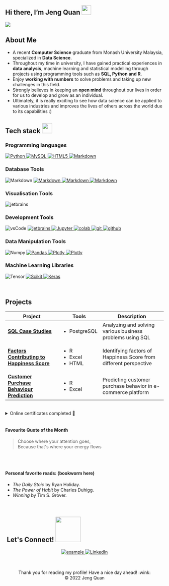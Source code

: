 ## Hi there, I’m Jeng Quan <img src = "https://raw.githubusercontent.com/MartinHeinz/MartinHeinz/master/wave.gif" width = 30px> 

<p>
  <a href="https://github.com/DenverCoder1/readme-typing-svg"><img src="https://readme-typing-svg.herokuapp.com?&font=IBM+Plex+Sans&color=abcdef&size=20&lines=Welcome+to+my+GitHub+Profile!;I'm+a+recent+Data+Science+Graduate;from+Monash+University+Malaysia;I'm+interested+in+analytical+roles;"/></a>
</p>


## About Me

- A recent **Computer Science** graduate from Monash University Malaysia, specialized in **Data Science**.
- Throughout my time in university, I have gained practical experiences in **data analysis**, machine learning and statistical modelling through projects using programming tools such as **SQL, Python and R**.
- Enjoy **working with numbers** to solve problems and taking up new challenges in this field.
- Strongly believes in keeping an **open mind** throughout our lives in order for us to develop and grow as an individual. 
- Ultimately, it is really exciting to see how data science can be applied to various industries and improves the lives of others across the world due to its capabilities :)

## Tech stack   <img src = "https://media2.giphy.com/media/QssGEmpkyEOhBCb7e1/giphy.gif?cid=ecf05e47a0n3gi1bfqntqmob8g9aid1oyj2wr3ds3mg700bl&rid=giphy.gif" width = 32px> 

### Programming languages 
<p align="left">
  <a href="https://www.python.org" target="_blank">
    <img alt="Python" src="https://img.shields.io/badge/Python-3776AB?style=for-the-badge&logo=python&logoColor=blue">
  </a>
  
  <a href="https://www.mysql.com/">
	<img alt="MySQL" src="https://img.shields.io/badge/SQL-CC2927?style=for-the-badge&logo=microsoft%20sql%20server&logoColor=white">
  </a>

  <a href="" target="_blank">
    <img alt="HTML5" src="https://img.shields.io/badge/html5-%23E34F26.svg?style=for-the-badge&logo=html5&logoColor=white">
  </a>
 
  <a href="" target="_blank">
    <img alt="Markdown" src="https://img.shields.io/badge/markdown-%23000000.svg?style=for-the-badge&logo=markdown&logoColor=white">
  </a>
</p>

### Database Tools
<p
     <a href="" target="_blank">
    <img alt="Markdown" src="https://img.shields.io/badge/Microsoft%20SQL%20Sever-CC2927?style=for-the-badge&logo=microsoft%20sql%20server&logoColor=white">
  </a>
    <a href="" target="_blank">
    <img alt="Markdown" src="https://img.shields.io/badge/mysql-%2300f.svg?style=for-the-badge&logo=mysql&logoColor=white">
  </a>
    <a href="" target="_blank">
    <img alt="Markdown" src="https://img.shields.io/badge/postgres-%23316192.svg?style=for-the-badge&logo=postgresql&logoColor=white">
  </a>
    <a href="" target="_blank">
    <img alt="Markdown" src="https://img.shields.io/badge/sqlite-%2307405e.svg?style=for-the-badge&logo=sqlite&logoColor=white">
  </a>

</p>
  
### Visualisation Tools
<p  
  <a href="" target="_blank">
    <img src="https://img.shields.io/badge/PowerBI-F2C811?style=for-the-badge&logo=Power%20BI&logoColor=white" alt="jetbrains" />
  </a>
</p>
  
### Development Tools
<p
  <a href="https://code.visualstudio.com/" target="_blank">
    <img src="https://img.shields.io/badge/vscode-007ACC.svg?style=for-the-badge&logo=visualstudiocode&logoColor=white" alt="vsCode"/> 
  </a>
  <a href="https://www.jetbrains.com/" target="_blank">
    <img src="https://img.shields.io/badge/PyCharm-000000.svg?&style=for-the-badge&logo=PyCharm&logoColor=white" alt="jetbrains" />
  </a>
   <a href="https://jupyter.org/" target="_blank">
    <img alt="Jupyter" src="https://img.shields.io/badge/Jupyter-F37626.svg?&style=for-the-badge&logo=Jupyter&logoColor=white">
  </a>
  <a href="https://colab.research.google.com/" target="_blank">
    <img alt="colab" src="https://img.shields.io/badge/Colab-F9AB00?style=for-the-badge&logo=googlecolab&color=525252">
  </a>
  <a href="https://git-scm.com/" target="_blank">
    <img src="https://img.shields.io/badge/git-F05032.svg?style=for-the-badge&logo=git&logoColor=white"
      alt="git"/>
  </a>
  <a href="https://github.com/ELanza-48" target="_blank">
    <img src="https://img.shields.io/badge/github-181717.svg?style=for-the-badge&logo=github&logoColor=white" alt="github" />
  </a>
  
</p>


### Data Manipulation Tools
<p  
  <a href="https://numpy.org/" target="_blank">
    <img alt="Numpy" src="https://img.shields.io/badge/Numpy-777BB4?style=for-the-badge&logo=numpy&logoColor=white">
  </a>

   <a href="https://pandas.pydata.org/" target="_blank">
    <img alt="Pandas" src="https://img.shields.io/badge/Pandas-2C2D72?style=for-the-badge&logo=pandas&logoColor=white">
  </a>

   <a href="https://plotly.com/" target="_blank">
    <img alt="Plotly" src="https://img.shields.io/badge/Plotly-239120?style=for-the-badge&logo=plotly&logoColor=white">
  </a>
  <a href="https://plotly.com/" target="_blank">
    <img alt="Plotly" src="https://img.shields.io/badge/SciPy-%230C55A5.svg?style=for-the-badge&logo=scipy&logoColor=%white">
  </a>

 </p>
  

### Machine Learning Libraries
<p
   <a href="" target="_blank">
    <img alt="Tensor" src="https://img.shields.io/badge/TensorFlow-FF6F00?style=for-the-badge&logo=tensorflow&logoColor=white">
  </a>

   <a href="https://scikit-learn.org/" target="_blank">
    <img alt="Scikit" src="https://img.shields.io/badge/scikit_learn-F7931E?style=for-the-badge&logo=scikit-learn&logoColor=white">
  </a>

   <a href="https://keras.io/" target="_blank">
    <img alt="Keras" src="https://img.shields.io/badge/Keras-D00000?style=for-the-badge&logo=Keras&logoColor=white">
  </a>

 </p>
 
<br />

## Projects
  
|Project|Tools |Description|
|----------|------------|------------|
|**[SQL Case Studies](https://github.com/jengquan/SQL-Case-Studies)**|<ul><li>PostgreSQL| Analyzing and solving various business problems using SQL
|**[Factors Contributing to Happiness Score](https://github.com/jengquan/Factors-contributing-to-Happiness-Score)**|<ul><li>R</li><li>Excel</li><li>HTML</li>| Identifying factors of Happiness Score from different perspective
|**[Customer Purchase Behaviour Prediction](https://github.com/jengquan/Customer-Purchase-Behaviour-Prediction)**| <ul><li>R</li><li>Excel</li>| Predicting customer purchase behavior in e-commerce platform



 
<br />
<details>
  <summary> Online certificates completed 📜  </summary>
  <ul>
    <br>
    <li><a href="https://github.com/jengquan/Certificates/blob/main/Data%20Scientist%20with%20Python%20track.pdf" target="_blank" > Data Scientist with Python track </a></li>
    <li><a href="https://github.com/jengquan/Certificates/blob/main/Intermediate%20SQL.pdf" target="_blank" >Intermediate SQL</a></li>
    <li><a href="https://github.com/jengquan/Certificates/blob/main/Google%20Analytics%20for%20Beginners.pdf" target="_blank" >Google Analytics for Beginners</a></li>
    <li><a href="https://github.com/jengquan/Certificates/blob/main/Data-Driven%20Decision%20Making%20for%20Business.pdf" target="_blank" >Data-Driven Decision Making for Business</a></li>
  <li><a href="https://github.com/jengquan/Certificates/blob/main/Digital%20Marketing%20Foundations.pdf" target="_blank" >Digital Marketing Foundations</a></li>
	  
  </ul>
</details>
<br />
 
  
#### Favourite Quote of the Month

<blockquote> 
  Choose where your attention goes, <br />
  Because that's where your energy flows
</blockquote>

<br> <br/>
	
#### Personal favorite reads: (bookworm here)

-   _The Daily Stoic_ by Ryan Holiday.
-   _The Power of Habit_ by Charles Duhigg.
-   _Winning_ by Tim S. Grover.


<br />
 
## &nbsp;Let's Connect!    <img src='https://raw.githubusercontent.com/ShahriarShafin/ShahriarShafin/main/Assets/handshake.gif' width="80px"> 

<p align ="center">

  <a href="mailto:jengquan707@gmail.com?subject=Feedback%20From%20Github&body=Hello," target="_blank">
    <img src="https://img.shields.io/badge/Gmail-D14836?style=for-the-badge&logo=gmail&logoColor=white" alt="example"/>
  </a>
   <a href="https://www.linkedin.com/in/jeng-quan" target="_blank">
    <img alt="LinkedIn" src="https://img.shields.io/badge/LinkedIn-0077B5?style=for-the-badge&logo=linkedin&logoColor=white">
  </a>   
</p>
 

<br />
<br />
	
<div align="center">
  Thank you for reading my profile! Have a nice day ahead! :wink: <br/>
  &copy; 2022   Jeng Quan
</div>




<!-- Draft 🤝🏻  -->
<!-- 

-- can use this method to add clickable text to another link
📄 &nbsp;Please have a look at my [Résumé](https://www.adityavsingh.com/resume.html) for more details about me. I'm open to feedback and suggestions!

-- if website is available, put under connect with me
<a  href="https://ifeanyinneji.netlify.app" target="_blank">
   <img src="https://img.shields.io/badge/My_Website-000000?style=for-the-badge&logo=Microsoft-edge&logoColor=white" alt="example"/>	

<p align="center">
  <a href="mailto:tien.huynhlt.tn@gmail.com" >
    <img align="center" alt="TienHuynh-TN | Gmail" width="26px" src="https://github.com/SatYu26/SatYu26/blob/master/Assets/Gmail.svg" />
  </a> &nbsp;&nbsp;
  
  <a href="https://www.linkedin.com/in/tienhuynh-tn/" target="_blank">
    <img align="center" alt="TienHuynh-TN | Linkedin" width="24px" src="https://github.com/SatYu26/SatYu26/blob/master/Assets/Linkedin.svg" />
  </a> &nbsp;&nbsp;
<p> 

<details>
  <summary> Latest projects completed ✅ </summary>
  <ul>
    <br />
	<li><a href="https://github.com/jengquan/Factors-contributing-to-Happiness-Score" target="_blank" > Factors contributing to Happiness Score </a></li>
        [![Readme Card](https://github-readme-stats.vercel.app/api/pin/?username=jengquan&repo=Factors-contributing-to-Happiness-Score&theme=github_light)](https://github.com/jengquan/Factors-contributing-to-Happiness-Score)
[![Readme Card](https://github-readme-stats.vercel.app/api/pin/?username=AkuraDiary&repo=sigma-ciphers-cryptograms&theme=github_dark)](https://github.com/AkuraDiary/sigma-ciphers-cryptograms)
[![Readme Card](https://github-readme-stats.vercel.app/api/pin/?username=raviolini&repo=ravioli&theme=github_dark)](https://github.com/raviolini/ravioli)
[![Readme Card](https://github-readme-stats.vercel.app/api/pin/?username=raviolini&repo=Dulin&theme=github_dark)](https://github.com/raviolini/Dulin)
   </ul>
</details>
-->
 
<!-- 
<Br>
<h1>Certifications! 🏆</h1>
<Br>
  
|[![](https://img.shields.io/badge/Introduction%20to%20Python-red?style=for-the-badge)](https://raw.githubusercontent.com/Aryagm/Aryagm/main/Certificates/Introduction%20to%20Python-1.jpg)|[![](https://img.shields.io/badge/Intermediate%20Python-blue?style=for-the-badge)](https://raw.githubusercontent.com/Aryagm/Aryagm/main/Certificates/Intermediate%20Python-1.jpg)|[![](https://img.shields.io/badge/Machine%20Learning%20for%20Everyone-green?style=for-the-badge)](https://raw.githubusercontent.com/Aryagm/Aryagm/main/Certificates/Machine%20Learning%20for%20Everyone-1.jpg)|[![](https://img.shields.io/badge/Data%20Science%20Toolbox%20-I-orange?style=for-the-badge)](https://github.com/Aryagm/Aryagm/blob/main/Certificates/Data%20Science%20Toolbox%20-%20I-1.jpg)|
|---|---|---|---|
|[![](https://img.shields.io/badge/Data%20Science%20Toolbox%20-II-orange?style=for-the-badge)](https://github.com/Aryagm/Aryagm/blob/main/Certificates/Data%20Science%20Toolbox%20-%20II-1.jpg)|[![](https://img.shields.io/badge/Statistical%20Thinking%20in%20Python-purple?style=for-the-badge)](https://raw.githubusercontent.com/Aryagm/Aryagm/main/Certificates/Statistical%20Thinking%20in%20Python-1.jpg)|[![](https://img.shields.io/badge/Supervized%20Learning%20with%20Sklearn-red?style=for-the-badge)](https://raw.githubusercontent.com/Aryagm/Aryagm/main/Certificates/Supervized%20Learning%20with%20Scikit-Learn-1.jpg)|[![](https://img.shields.io/badge/More%20on%20the%20Way!-yellow?style=for-the-badge)](https://github.com/Aryagm)|

<Br>
-->
